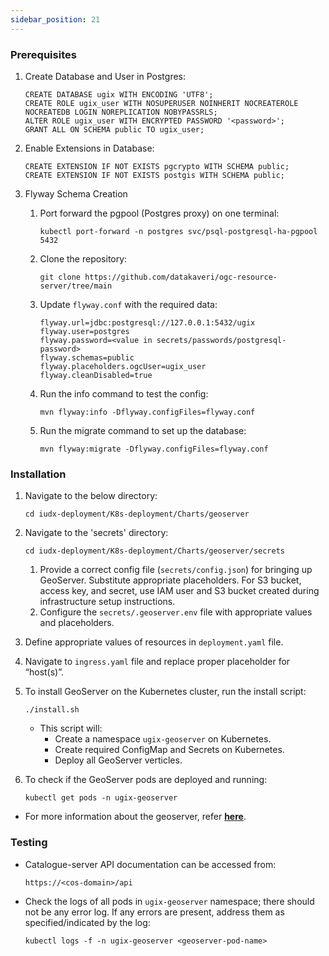 ```yaml
---
sidebar_position: 21
---
```



### Prerequisites

1. Create Database and User in Postgres:
    
    ```
    CREATE DATABASE ugix WITH ENCODING 'UTF8';
    CREATE ROLE ugix_user WITH NOSUPERUSER NOINHERIT NOCREATEROLE NOCREATEDB LOGIN NOREPLICATION NOBYPASSRLS;
    ALTER ROLE ugix_user WITH ENCRYPTED PASSWORD '<password>';
    GRANT ALL ON SCHEMA public TO ugix_user;
    ```
2. Enable Extensions in Database:
    
    ```
    CREATE EXTENSION IF NOT EXISTS pgcrypto WITH SCHEMA public;
    CREATE EXTENSION IF NOT EXISTS postgis WITH SCHEMA public;
    ```

3. Flyway Schema Creation

    1. Port forward the pgpool (Postgres proxy) on one terminal:
        ```
        kubectl port-forward -n postgres svc/psql-postgresql-ha-pgpool 5432
        ```
    2. Clone the repository:
        ```
        git clone https://github.com/datakaveri/ogc-resource-server/tree/main
        ```
    3. Update `flyway.conf` with the required data:
        ```
        flyway.url=jdbc:postgresql://127.0.0.1:5432/ugix
        flyway.user=postgres
        flyway.password=<value in secrets/passwords/postgresql-password>
        flyway.schemas=public
        flyway.placeholders.ogcUser=ugix_user
        flyway.cleanDisabled=true
        ```
    4. Run the info command to test the config:
        ```
        mvn flyway:info -Dflyway.configFiles=flyway.conf
        ```
    5. Run the migrate command to set up the database:
        ```
        mvn flyway:migrate -Dflyway.configFiles=flyway.conf
        ```

### Installation

1. Navigate to the below directory:
    ```
    cd iudx-deployment/K8s-deployment/Charts/geoserver
    ```
2. Navigate to the 'secrets' directory:
    ```
    cd iudx-deployment/K8s-deployment/Charts/geoserver/secrets
    ```
    1. Provide a correct config file (`secrets/config.json`) for bringing up GeoServer. Substitute appropriate placeholders. For S3 bucket, access key, and secret, use IAM user and S3 bucket created during infrastructure setup instructions.
    2. Configure the `secrets/.geoserver.env` file with appropriate values and placeholders.

3. Define appropriate values of resources in `deployment.yaml` file.
4. Navigate to `ingress.yaml` file and replace proper placeholder for “host(s)”.
5. To install GeoServer on the Kubernetes cluster, run the install script:
    ```
    ./install.sh
    ```
    - This script will:
        - Create a namespace `ugix-geoserver` on Kubernetes.
        - Create required ConfigMap and Secrets on Kubernetes.
        - Deploy all GeoServer verticles.

6. To check if the GeoServer pods are deployed and running:
    ```
    kubectl get pods -n ugix-geoserver
    ```
- For more information about the geoserver, refer **[here](https://github.com/datakaveri/iudx-onboarding-server)**.

### Testing

- Catalogue-server API documentation can be accessed from:
    ```
    https://<cos-domain>/api
    ```
- Check the logs of all pods in `ugix-geoserver` namespace; there should not be any error log. If any errors are present, address them as specified/indicated by the log:
    ```
    kubectl logs -f -n ugix-geoserver <geoserver-pod-name>
    ```
